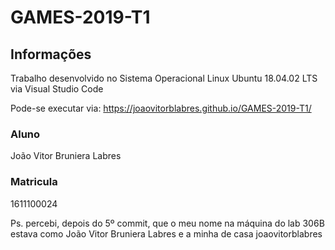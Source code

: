 # GAMES-2019-T1
## Informações
Trabalho desenvolvido no Sistema Operacional Linux Ubuntu 18.04.02 LTS via Visual Studio Code

Pode-se executar via: https://joaovitorblabres.github.io/GAMES-2019-T1/

### Aluno
  João Vitor Bruniera Labres
### Matricula
  1611100024

Ps. percebi, depois do 5º commit, que o meu nome na máquina do lab 306B estava como João Vitor Bruniera Labres e a minha de casa joaovitorblabres
